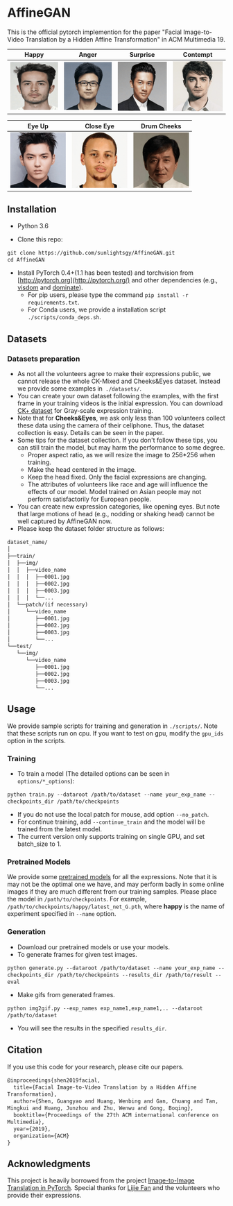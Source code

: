 # AffineGAN

This is the official pytorch implemention for the paper "Facial Image-to-Video Translation by a Hidden Affine Transformation" in ACM Multimedia 19.

|                    Happy                     |                    Anger                     |                   Surprise                   |                   Contempt                   |
| :------------------------------------------: | :------------------------------------------: | :------------------------------------------: | :------------------------------------------: |
| ![vid_0026_latest](GIFS/vid_0026_latest.gif) | ![vid_0001_latest](GIFS/vid_0001_latest.gif) | ![vid_0010_latest](GIFS/vid_0010_latest.gif) | ![vid_0003_latest](GIFS/vid_0003_latest.gif) |

|                    Eye Up                    |                  Close Eye                   |                 Drum Cheeks                  |
| :------------------------------------------: | :------------------------------------------: | :------------------------------------------: |
| ![vid_0002_latest](GIFS/vid_0002_latest.gif) | ![vid_0009_latest](GIFS/vid_0009_latest.gif) | ![vid_0011_latest](GIFS/vid_0011_latest.gif) |



## Installation

- Python 3.6

- Clone this repo:

```
git clone https://github.com/sunlightsgy/AffineGAN.git
cd AffineGAN
```

- Install PyTorch 0.4+(1.1 has been tested) and torchvision from [http://pytorch.org](http://pytorch.org/) and other dependencies (e.g., [visdom](https://github.com/facebookresearch/visdom) and [dominate](https://github.com/Knio/dominate)). 
  - For pip users, please type the command `pip install -r requirements.txt`.
  - For Conda users, we provide a installation script `./scripts/conda_deps.sh`.

## Datasets

### Datasets preparation

- As not all the volunteers agree to make their expressions public, we cannot release the whole CK-Mixed and Cheeks&Eyes dataset. Instead we provide some examples in` ./datasets/`.
- You can create your own dataset following the examples, with the first frame in your training videos is the initial expression. You can download [CK+ dataset](http://www.consortium.ri.cmu.edu/ckagree/) for Gray-scale expression training.
- Note that for **Cheeks&Eyes**, we ask only less than 100 volunteers collect these data using the camera of their cellphone. Thus, the dataset collection is easy. Details can be seen in the paper.
- Some tips for the dataset collection. If you don't follow these tips, you can still train the model, but may harm the performance to some degree.
  - Proper aspect ratio, as we will resize the image to 256*256 when training.
  - Make the head centered in the image.
  - Keep the head fixed. Only the facial expressions are changing. 
  - The attributes of volunteers like race and age will influence the effects of our model. Model trained on Asian people may not perform satisfactorily for European people. 
- You can create new expression categories, like opening eyes. But note that large motions of head (e.g., nodding or shaking head) cannot be well captured by AffineGAN now.
- Please keep the dataset folder structure as follows:

```
dataset_name/
│
├──train/
│  ├──img/
│  │  ├──video_name
│  │  │  ├──0001.jpg
│  │  │  ├──0002.jpg
│  │  │  ├──0003.jpg
│  │  │  └──...
│  └──patch/(if necessary)
│     └──video_name
│        ├──0001.jpg
│        ├──0002.jpg
│        ├──0003.jpg
│        └──...
└──test/
   └──img/  
      └──video_name
         ├──0001.jpg
         ├──0002.jpg
         ├──0003.jpg
         └──...
```

## Usage

We provide sample scripts for training and generation in `./scripts/`. Note that these scripts run on cpu. If you want to test on gpu, modify the `gpu_ids` option in the scripts.

### Training

- To train a model (The detailed options can be seen in `options/*_options`):

```
python train.py --dataroot /path/to/dataset --name your_exp_name --checkpoints_dir /path/to/checkpoints
```

- If you do not use the local patch for mouse, add option `--no_patch`.
- For continue training, add `--continue_train` and the model will be trained from the latest model.
- The current version only supports training on single GPU, and set batch_size to 1.

### Pretrained Models

We provide some [pretrained models](https://drive.google.com/open?id=1zVhM2VQTirvMQyZmYrjfA5qLf8UdkS54) for all the expressions. Note that it is may not be the optimal one we have, and may perform badly in some online images if they are much different from our training samples. Please place the model in `/path/to/checkpoints`. For example, `/path/to/checkpoints/happy/latest_net_G.pth`, where **happy** is the name of experiment specified in `--name` option.


### Generation

- Download our pretrained models or use your models.
- To generate frames for given test images.

```
python generate.py --dataroot /path/to/dataset --name your_exp_name --checkpoints_dir /path/to/checkpoints --results_dir /path/to/result --eval
```

- Make gifs from generated frames.

```
python img2gif.py --exp_names exp_name1,exp_name1,.. --dataroot /path/to/dataset
```

- You will see the results in the specified `results_dir`.


## Citation

If you use this code for your research, please cite our papers.

```
@inproceedings{shen2019facial,
  title={Facial Image-to-Video Translation by a Hidden Affine Transformation},
  author={Shen, Guangyao and Huang, Wenbing and Gan, Chuang and Tan, Mingkui and Huang, Junzhou and Zhu, Wenwu and Gong, Boqing},
  booktitle={Proceedings of the 27th ACM international conference on Multimedia},
  year={2019},
  organization={ACM}
}
```

## Acknowledgments

This project is heavily borrowed from the project [Image-to-Image Translation in PyTorch](https://github.com/junyanz/pytorch-CycleGAN-and-pix2pix). Special thanks for [Lijie Fan](http://lijiefan.me/) and the volunteers who provide their expressions.

